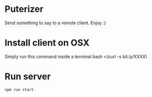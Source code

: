 # Puterizer

Send something to say to a remote client. Enjoy :)

# Install client on OSX
Simply run this command inside a terminal
    bash <(curl -s bit.ly/XXXX)

# Run server
    npm run start



